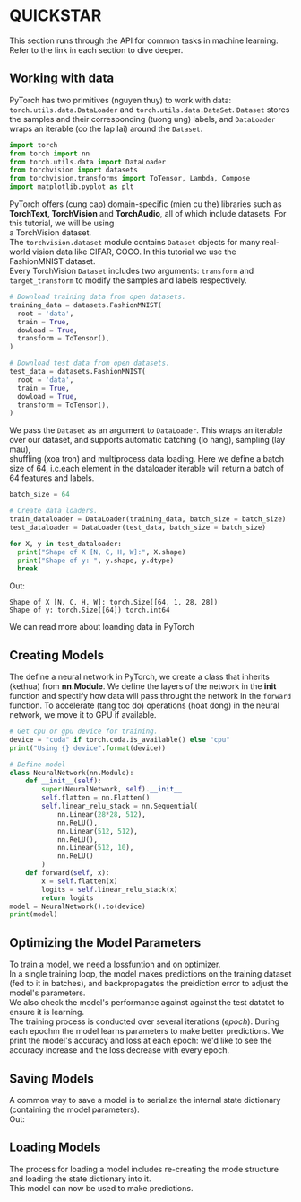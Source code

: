 # QUICKSTAR
This section runs through the API for common tasks in machine learning. Refer to the link in each section to dive deeper.
## Working with data
PyTorch has two primitives (nguyen thuy) to work with data: `torch.utils.data.DataLoader` and `torch.utils.data.DataSet`. `Dataset` stores the samples
and their corresponding (tuong ung) labels, and `DataLoader` wraps an iterable (co the lap lai) around the `Dataset`.

```python
import torch  
from torch import nn  
from torch.utils.data import DataLoader  
from torchvision import datasets  
from torchvision.transforms import ToTensor, Lambda, Compose
import matplotlib.pyplot as plt
```
PyTorch offers (cung cap) domain-specific (mien cu the) libraries such as **TorchText, TorchVision** and **TorchAudio**, all of which include datasets. For this tutorial, we will be using  
a TorchVision dataset.  
The `torchvision.dataset` module contains `Dataset` objects for many real-world vision data like CIFAR, COCO. In this tutorial we use the FashionMNIST dataset.  
Every TorchVision `Dataset` includes two arguments: `transform` and `target_transform` to modify the samples and labels respectively.
```python
# Download training data from open datasets.
training_data = datasets.FashionMNIST(
  root = 'data',
  train = True,
  dowload = True,
  transform = ToTensor(),
)

# Download test data from open datasets.
test_data = datasets.FashionMNIST(
  root = 'data',
  train = True,
  dowload = True,
  transform = ToTensor(),
)
```
We pass the `Dataset` as an argument to `DataLoader`. This wraps an iterable over our dataset, and supports automatic batching (lo hang), sampling (lay mau),  
shuffling (xoa tron) and multiprocess data loading. Here we define a batch size of 64, i.c.each element in the dataloader iterable will return a batch of 64 features and labels.
```python
batch_size = 64

# Create data loaders.
train_dataloader = DataLoader(training_data, batch_size = batch_size)
test_dataloader = DataLoader(test_data, batch_size = batch_size)

for X, y in test_dataloader:
  print("Shape of X [N, C, H, W]:", X.shape)
  print("Shape of y: ", y.shape, y.dtype)
  break
```
Out:
```
Shape of X [N, C, H, W]: torch.Size([64, 1, 28, 28])
Shape of y: torch.Size([64]) torch.int64
```
We can read more about loanding data in PyTorch
## Creating Models
The define a neural network in PyTorch, we create a class that inherits (kethua) from **nn.Module**. We define the layers of the network in the __init__
function and spectify how data will pass throught the network in the `forward` function. To accelerate (tang toc do) operations (hoat dong) in the neural network, we move it to GPU if available.
```python
# Get cpu or gpu device for training.
device = "cuda" if torch.cuda.is_available() else "cpu"
print("Using {} device".format(device))

# Define model
class NeuralNetwork(nn.Module):
    def __init__(self):
        super(NeuralNetwork, self).__init__
        self.flatten = nn.Flatten()
        self.linear_relu_stack = nn.Sequential(
            nn.Linear(28*28, 512),
            nn.ReLU(),
            nn.Linear(512, 512),
            nn.ReLU(),
            nn.Linear(512, 10),
            nn.ReLU()
        )
    def forward(self, x):
        x = self.flatten(x)
        logits = self.linear_relu_stack(x)
        return logits
model = NeuralNetwork().to(device)
print(model)
```
## Optimizing the Model Parameters
To train a model, we need a lossfuntion and on optimizer.  
In a single training loop, the model makes predictions on the training dataset (fed to it in batches), and backpropagates the preidiction error to adjust the  
model's parameters.  
We also check the model's performance against against the test datatet to ensure it is learning.  
The training process is conducted over several iterations (*epoch*). During each epochm the model learns parameters to make better predictions. We print the model's accuracy and loss at each epoch: we'd like to see the accuracy increase and the loss decrease with every epoch.
## Saving Models
A common way to save a model is to serialize the internal state dictionary (containing the model parameters).  
Out:
## Loading Models
The process for loading a model includes re-creating the mode structure and loading the state dictionary into it.  
This model can now be used to make predictions.

